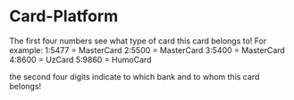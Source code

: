 # Card-Platform

The first four numbers see what type of card this card belongs to!
For example: 
1:5477 = MasterCard
2:5500 = MasterCard
3:5400 = MasterCard
4:8600 = UzCard
5:9860 = HumoCard

the second four digits indicate to which bank and to whom this card belongs!

